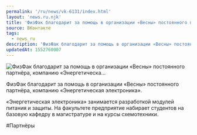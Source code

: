 ```yaml
---
permalink: '/ru/news/vk-6131/index.html'
layout: 'news.ru.njk'
title: 'ФизФак благодарит за помощь в организации «Весны» постоянного партнёра, компанию «Энергетическа…'
source: ВКонтакте
tags:
  - news_ru
description: 'ФизФак благодарит за помощь в организации «Весны» постоянного партнёра, компанию «Энергетическа…'
updatedAt: 1552760007
---
```

![ФизФак благодарит за помощь в организации «Весны» постоянного партнёра, компанию «Энергетическа…](https://sun9-73.userapi.com/impf/c845020/v845020063/1d0bc0/aNAvGDz7LE4.jpg?size=1280x960&quality=96&sign=8b06e830892b363a9e356b6c6814452d&c_uniq_tag=0tM8DRgzJUAulbvvuVCPwC2-lX8XqFLRe3aJEIf_Foc&type=album)

ФизФак благодарит за помощь в организации «Весны» постоянного партнёра, компанию «Энергетическая электроника».

«Энергетическая электроника» занимается разработкой модулей питания и защиты. На факультете предприятие набирает студентов на базовую кафедру в магистратуре и на курсы схемотехники.

#Партнёры
